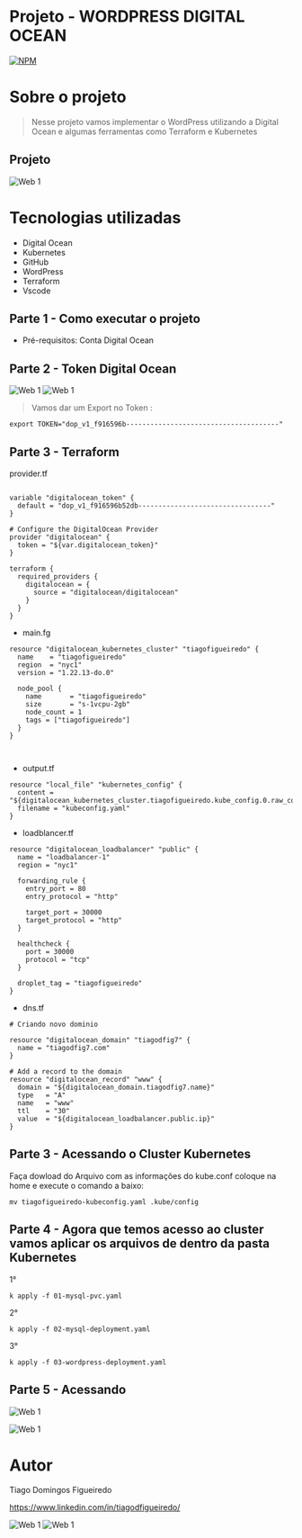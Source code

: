 # Projeto - WORDPRESS DIGITAL OCEAN
[![NPM](https://img.shields.io/npm/l/react)](https://github.com/tiagodfigueiredo7/awsterralt/blob/main/LICENCE) 

# Sobre o projeto

> Nesse projeto vamos implementar o WordPress utilizando a Digital Ocean e algumas ferramentas como Terraform e Kubernetes







##  Projeto 

![Web 1](https://github.com/tiagodfigueiredo7/assets/blob/main/Projeto%209/ScreenHunter%201934.png)

 
  



# Tecnologias utilizadas

- Digital Ocean
- Kubernetes
- GitHub
- WordPress
- Terraform
- Vscode


## Parte 1 - Como executar o projeto



- Pré-requisitos: Conta Digital Ocean



## Parte 2 - Token Digital Ocean





![Web 1](https://github.com/tiagodfigueiredo7/assets/blob/main/Projeto%209/ScreenHunter%201880.png)
![Web 1](https://github.com/tiagodfigueiredo7/assets/blob/main/Projeto%209/ScreenHunter%201925.png)



> Vamos dar um Export no Token :


```
export TOKEN="dop_v1_f916596b--------------------------------------"

```

## Parte 3 - Terraform 


provider.tf

```

variable "digitalocean_token" {
  default = "dop_v1_f916596b52db---------------------------------"
}

# Configure the DigitalOcean Provider
provider "digitalocean" {
  token = "${var.digitalocean_token}"
}

terraform {
  required_providers {
    digitalocean = {
      source = "digitalocean/digitalocean"
    }
  }
}

```


- main.fg

```
resource "digitalocean_kubernetes_cluster" "tiagofigueiredo" {
  name    = "tiagofigueiredo"
  region  = "nyc1"
  version = "1.22.13-do.0"

  node_pool {
    name       = "tiagofigueiredo"
    size       = "s-1vcpu-2gb"
    node_count = 1
    tags = ["tiagofigueiredo"]
  }
}



```
- output.tf


```
resource "local_file" "kubernetes_config" {
  content = "${digitalocean_kubernetes_cluster.tiagofigueiredo.kube_config.0.raw_config}"
  filename = "kubeconfig.yaml"
}

```
- loadblancer.tf

```
resource "digitalocean_loadbalancer" "public" {
  name = "loadbalancer-1"
  region = "nyc1"

  forwarding_rule {
    entry_port = 80
    entry_protocol = "http"

    target_port = 30000
    target_protocol = "http"
  }

  healthcheck {
    port = 30000
    protocol = "tcp"
  }

  droplet_tag = "tiagofigueiredo"
}

```
- dns.tf

```
# Criando novo dominio

resource "digitalocean_domain" "tiagodfig7" {
  name = "tiagodfig7.com"
}

# Add a record to the domain
resource "digitalocean_record" "www" {
  domain = "${digitalocean_domain.tiagodfig7.name}"
  type   = "A"
  name   = "www"
  ttl    = "30"
  value  = "${digitalocean_loadbalancer.public.ip}"
}
```





## Parte 3  - Acessando o Cluster Kubernetes 

Faça dowload do Arquivo com as informações do kube.conf  coloque na home e execute o comando a baixo: 

```
mv tiagofigueiredo-kubeconfig.yaml .kube/config

```


## Parte 4 - Agora que temos acesso ao cluster vamos aplicar os arquivos de dentro da pasta Kubernetes

1°

```
k apply -f 01-mysql-pvc.yaml       

```

2°

```
k apply -f 02-mysql-deployment.yaml         

```

3°

```
k apply -f 03-wordpress-deployment.yaml       

```

## Parte 5 - Acessando 


![Web 1](https://github.com/tiagodfigueiredo7/assets/blob/main/Projeto%209/ScreenHunter%201938.png)

![Web 1](https://github.com/tiagodfigueiredo7/assets/blob/main/Projeto%209/ScreenHunter%201939.png)










# Autor

Tiago Domingos Figueiredo 

https://www.linkedin.com/in/tiagodfigueiredo/


![Web 1](https://github.com/tiagodfigueiredo7/assets/blob/main/t.jpg)
![Web 1](https://github.com/tiagodfigueiredo7/assets/blob/main/Projeto%209/ScreenHunter%201940.png)

